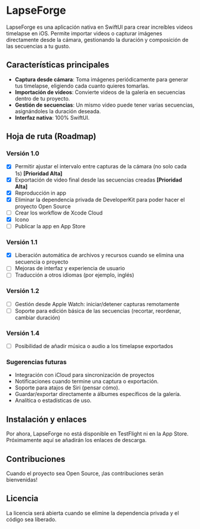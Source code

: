 # LapseForge

LapseForge es una aplicación nativa en SwiftUI para crear increíbles videos timelapse en iOS. Permite importar videos o capturar imágenes directamente desde la cámara, gestionando la duración y composición de las secuencias a tu gusto.

## Características principales

- **Captura desde cámara**: Toma imágenes periódicamente para generar tus timelapse, eligiendo cada cuanto quieres tomarlas.
- **Importación de videos**: Convierte videos de la galería en secuencias dentro de tu proyecto.
- **Gestión de secuencias**: Un mismo video puede tener varias secuencias, asignándoles la duración deseada.
- **Interfaz nativa**: 100% SwiftUI.

## Hoja de ruta (Roadmap)

### Versión 1.0
- [X] Permitir ajustar el intervalo entre capturas de la cámara (no solo cada 1s) **[Prioridad Alta]**
- [X] Exportación de video final desde las secuencias creadas **[Prioridad Alta]**
- [X] Reproducción in app
- [X] Eliminar la dependencia privada de DeveloperKit para poder hacer el proyecto Open Source
- [ ] Crear los workflow de Xcode Cloud
- [X] Icono
- [ ] Publicar la app en App Store

### Versión 1.1
- [X] Liberación automática de archivos y recursos cuando se elimina una secuencia o proyecto
- [ ] Mejoras de interfaz y experiencia de usuario
- [ ] Traducción a otros idiomas (por ejemplo, inglés)

### Versión 1.2
- [ ] Gestión desde Apple Watch: iniciar/detener capturas remotamente
- [ ] Soporte para edición básica de las secuencias (recortar, reordenar, cambiar duración)

### Versión 1.4
- [ ] Posibilidad de añadir música o audio a los timelapse exportados

### Sugerencias futuras
- Integración con iCloud para sincronización de proyectos
- Notificaciones cuando termine una captura o exportación.
- Soporte para atajos de Siri (pensar cómo).
- Guardar/exportar directamente a álbumes específicos de la galería.
- Analítica o estadísticas de uso.

## Instalación y enlaces

Por ahora, LapseForge no está disponible en TestFlight ni en la App Store. Próximamente aquí se añadirán los enlaces de descarga.

## Contribuciones

Cuando el proyecto sea Open Source, ¡las contribuciones serán bienvenidas!

## Licencia

La licencia será abierta cuando se elimine la dependencia privada y el código sea liberado.
